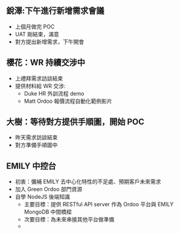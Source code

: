 ## **銳澤:下午進行新增需求會議**

- 上個月做完 POC
- UAT 剛結束，滿意
- 對方提出新增需求，下午開會

## **櫻花：WR 持續交涉中**

- 上禮拜需求訪談結束
- 提供材料給 WR 交涉:
  - Duke HR 外訓流程 demo
  - Matt Ordoo 報價流程自動化範例影片

## **大樹：等待對方提供手順圖，開始 POC**

- 昨天需求訪談結束
- 對方準備手順圖中

## **EMILY 中控台**

- 初衷：彌補 EMILY 去中心化特性的不足處、預期客戶未來需求
- 加入 Green Ordoo 部門資源
- 自學 NodeJS 後端知識
  - 主要目標：提供 RESTful API server 作為 Ordoo 平台與 EMILY MongoDB 中間橋樑
  - 次要目標：為未來串接其他平台做準備
  -
